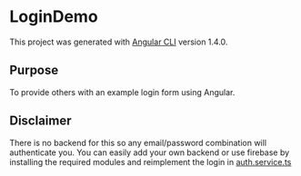 # LoginDemo

This project was generated with [Angular CLI](https://github.com/angular/angular-cli) version 1.4.0.

## Purpose
To provide others with an example login form using Angular.

## Disclaimer
There is no backend for this so any email/password combination will authenticate you. You can easily add your own backend or use firebase by installing the required modules and reimplement the login in [auth.service.ts](src/app/services/auth.service.ts)